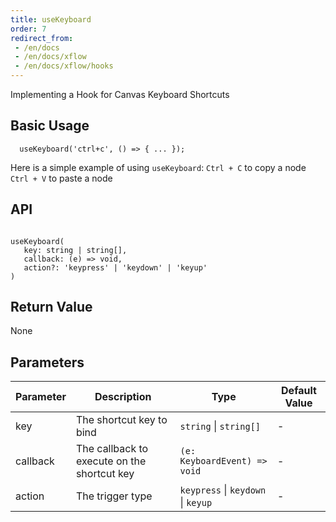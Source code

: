 ```yaml
---
title: useKeyboard 
order: 7
redirect_from:
 - /en/docs
 - /en/docs/xflow
 - /en/docs/xflow/hooks
---
```


Implementing a Hook for Canvas Keyboard Shortcuts

## Basic Usage

```tsx
  useKeyboard('ctrl+c', () => { ... });
```

Here is a simple example of using `useKeyboard`:
`Ctrl + C` to copy a node
`Ctrl + V` to paste a node

<code id="xflow-hooks-use-key-board" src="@/src/xflow/hooks/use-key-board/index.tsx"></code>

## API

```tsx
  
useKeyboard(
   key: string | string[],
   callback: (e) => void,
   action?: 'keypress' | 'keydown' | 'keyup'
)

```

## Return Value

None

## Parameters

| Parameter | Description | Type | Default Value |
|-----------|-------------|------|---------------|
| key       | The shortcut key to bind | `string` \| `string[]` | - |
| callback  | The callback to execute on the shortcut key | `(e: KeyboardEvent) => void` | - |
| action    | The trigger type | `keypress` \| `keydown` \| `keyup` | - |
